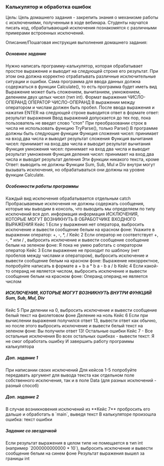 <h3>Калькулятор и обработка ошибок</h3>
Цель:
Цель домашнего задания - закрепить знания о механизме работы с исключениями, полученным в ходе вебинара. Студенты научатся писать код, обрабатывающий исключения познакомятся с различными примерами встроенных исключений.

Описание/Пошаговая инструкция выполнения домашнего задания:
<h5>Основное задание</h5>
Нужно написать программу-калькулятор, которая обрабатывает простое выражение и выводит на следующей строке его результат.
При этом она должна корректно отрабатывать различные исключительные ситуации и ошибки.
Сама программа для ввода данных должна содержаться в функции Calculate(), то есть программа будет иметь вид
Выражение может быть сложением, вычитанием, умножением, делением двух целых чисел (тип int).
Формат выражения ЧИСЛО-ОПЕРАНД ОПЕРАТОР ЧИСЛО-ОПЕРАНД
В выражении между оператором и числам должен быть пробел.
После ввода выражения и нажатия ENTER на следующей строке выводится ответ в формате
ответ: результат выражения
Ввод выражений допускается до тех пор, пока пользователь не введет слово "стоп"
При преобразовании строк в числа не использовать функцию TryParse(), только Parse()
В программе должны быть следующие функции
Функция сложения чисел: принимает на вход два числа и выводит результат сложения
Функция вычитания чисел: принимает на вход два числа и выводит результат вычитания
Функция умножения чисел: принимает на вход два числа и выводит результат умножения
Функция деления чисел: принимает на вход два числа и выводит результат деления
Эти функции никакого текста, кроме Ответ: выводить не должны
Функции Sum, Sub, Mul и Div внутри могут вызывать исключения, но обрабатываться они должны на уровне функции Calculate.

<h5>Особенности работы программы</h5>
Каждый вид исключения обрабатывается отдельным catch
Пробрасываемые исключения не должны содержать сообщения, которые мы выводим в консоль, что выводить мы определяем по типу исключений
вся доп. информация информация
ИСКЛЮЧЕНИЯ, КОТОРЫЕ МОГУТ ВОЗНИКНУТЬ В ОБРАБОТЧИКЕ ВХОДНОГО ВЫРАЖЕНИЯ
Кейс 1
Если у выражения нет оператора, выбросить исключение и вывести сообщение белым на красном фоне: Укажите в выражении оператор: +, -, *, /
Кейс 2
Если оператор не соответствует +, -, * или / , выбросить исключение и вывести сообщение сообщение белым на зеленом фоне: Я пока не умею работать с оператором оператор
Кейс 3
Если выражение не проходит по шаблону (нет пробелов между числами и оператором), выбросить исключение и вывести сообщение белым на красном фоне:
Выражение некорректное, попробуйте написать в формате
a + b
a * b
a - b
a / b
Кейс 4
Если какой-то операнд не является числом, выбросить исключение и вывести сообщение белым на красном фоне: Операнд операнд не является числом

<h5>ИСКЛЮЧЕНИЯ, КОТОРЫЕ МОГУТ ВОЗНИКНУТЬ ВНУТРИ ФУНКЦИЙ Sum, Sub, Mul, Div</h5>
Кейс 5
При делении на 0, выбросить исключение и вывести сообщение белый текст на фиолетовом фоне
Деление на ноль
Кейс 6
Если при вычислении выражения получился ответ 13, вывести ответ как обычно, но после этого выбросить исключение и вывести белый текст на зеленом фоне: Вы получили ответ 13!
Остальные ошибки
Кейс 7 - Все остальные исключения
Во всех остальных ошибках - вывести текст: Я не смог обработать ошибку
И завершить работу программы калькулятора

<h5>Доп. задание 1</h5>
При написании своих исключений Для кейсов 1-5 попробуйте передавать аргумент для вывода текста как отдельном поле собственного исключения, так и в поле Data (для разных исключений - разный способ)
<h5>Доп. задание 2</h5>
В случае возникновения исключений из **Кейс 7** пробросить его дальше и обработать в `main`, выведя текст
В калькуляторе произошла ошибка: текст ошибки

<h5>Задание со звездочкой</h5>
Если результат выражения в целом типе не помещается в тип int (например `2000000000000 * 10`), выбросить исключение и вывести сообщение белым на синем фоне
Результат выражения вышел за границы int

